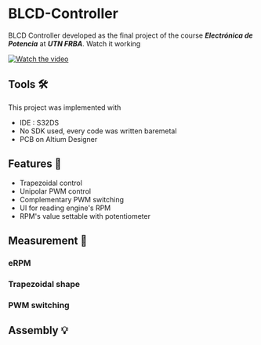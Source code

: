 # BLCD-Controller
BLCD Controller developed as the final project of the course **_Electrónica de Potencia_** at **_UTN FRBA_**.
Watch it working 

[![Watch the video](https://img.youtube.com/vi/T-D1KVIuvjA/maxresdefault.jpg)]([https://youtu.be/T-D1KVIuvjA](https://youtu.be/RzlKXHOah-g?si=5odeuKwC8RJP3CgA))

## Tools 🛠️
This project was implemented with
- IDE : S32DS
- No SDK used, every code was written baremetal
- PCB on Altium Designer

## Features 🚀
- Trapezoidal control
- Unipolar PWM control
- Complementary PWM switching
- UI for reading engine's RPM
- RPM's value settable with potentiometer 

## Measurement 📐

### eRPM

### Trapezoidal shape

### PWM switching

## Assembly 💡



